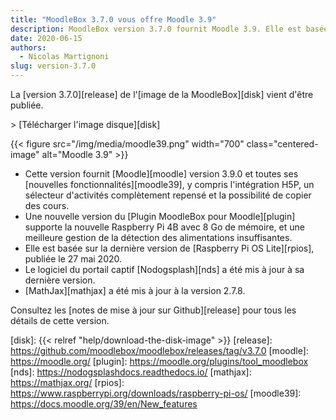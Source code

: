 ```yaml
---
title: "MoodleBox 3.7.0 vous offre Moodle 3.9"
description: MoodleBox version 3.7.0 fournit Moodle 3.9. Elle est basée sur la version de Raspberry Pi OS du 27 mai 2020.
date: 2020-06-15
authors:
  - Nicolas Martignoni
slug: version-3.7.0
---
```


La [version 3.7.0][release] de l'[image  de la MoodleBox][disk] vient d'être publiée.

&gt; [Télécharger l'image disque][disk]

{{< figure src="/img/media/moodle39.png" width="700" class="centered-image" alt="Moodle 3.9" >}}

  - Cette version fournit [Moodle][moodle] version 3.9.0 et toutes ses [nouvelles fonctionnalités][moodle39], y compris l'intégration H5P, un sélecteur d'activités complètement repensé et la possibilité de copier des cours.
  - Une nouvelle version du [Plugin MoodleBox pour Moodle][plugin] supporte la nouvelle Raspberry Pi 4B avec 8 Go de mémoire, et une meilleure gestion de la détection des alimentations insuffisantes.
  - Elle est basée sur la dernière version de [Raspberry Pi OS Lite][rpios], publiée le 27 mai 2020.
  - Le logiciel du portail captif [Nodogsplash][nds] a été mis à jour à sa dernière version.
  - [MathJax][mathjax] a été mis à jour à la version 2.7.8.

Consultez les [notes de mise à jour sur Github][release] pour tous les détails de cette version.

 [disk]: {{< relref "help/download-the-disk-image" >}}
 [release]: https://github.com/moodlebox/moodlebox/releases/tag/v3.7.0
 [moodle]: https://moodle.org/
 [plugin]: https://moodle.org/plugins/tool_moodlebox
 [nds]: https://nodogsplashdocs.readthedocs.io/
 [mathjax]: https://mathjax.org/
 [rpios]: https://www.raspberrypi.org/downloads/raspberry-pi-os/
 [moodle39]: https://docs.moodle.org/39/en/New_features
